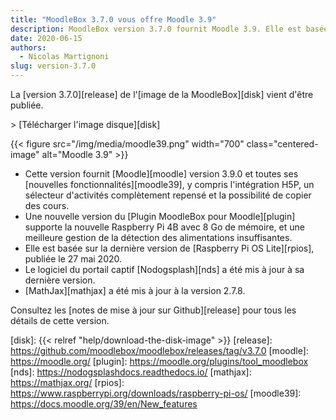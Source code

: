 ```yaml
---
title: "MoodleBox 3.7.0 vous offre Moodle 3.9"
description: MoodleBox version 3.7.0 fournit Moodle 3.9. Elle est basée sur la version de Raspberry Pi OS du 27 mai 2020.
date: 2020-06-15
authors:
  - Nicolas Martignoni
slug: version-3.7.0
---
```


La [version 3.7.0][release] de l'[image  de la MoodleBox][disk] vient d'être publiée.

&gt; [Télécharger l'image disque][disk]

{{< figure src="/img/media/moodle39.png" width="700" class="centered-image" alt="Moodle 3.9" >}}

  - Cette version fournit [Moodle][moodle] version 3.9.0 et toutes ses [nouvelles fonctionnalités][moodle39], y compris l'intégration H5P, un sélecteur d'activités complètement repensé et la possibilité de copier des cours.
  - Une nouvelle version du [Plugin MoodleBox pour Moodle][plugin] supporte la nouvelle Raspberry Pi 4B avec 8 Go de mémoire, et une meilleure gestion de la détection des alimentations insuffisantes.
  - Elle est basée sur la dernière version de [Raspberry Pi OS Lite][rpios], publiée le 27 mai 2020.
  - Le logiciel du portail captif [Nodogsplash][nds] a été mis à jour à sa dernière version.
  - [MathJax][mathjax] a été mis à jour à la version 2.7.8.

Consultez les [notes de mise à jour sur Github][release] pour tous les détails de cette version.

 [disk]: {{< relref "help/download-the-disk-image" >}}
 [release]: https://github.com/moodlebox/moodlebox/releases/tag/v3.7.0
 [moodle]: https://moodle.org/
 [plugin]: https://moodle.org/plugins/tool_moodlebox
 [nds]: https://nodogsplashdocs.readthedocs.io/
 [mathjax]: https://mathjax.org/
 [rpios]: https://www.raspberrypi.org/downloads/raspberry-pi-os/
 [moodle39]: https://docs.moodle.org/39/en/New_features
